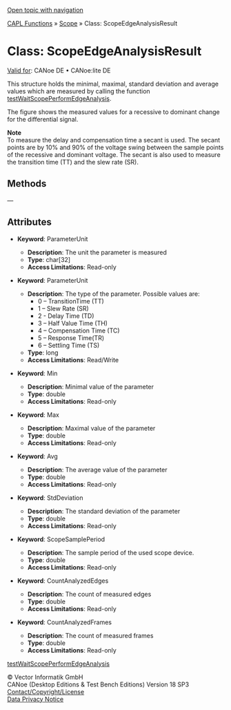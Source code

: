 [Open topic with navigation](../../../../../CANoeDEFamily.htm#Topics/CAPLFunctions/Scope/Classes/CAPLfunctionScopeEdgeAnalysisResult.md)

[CAPL Functions](../../CAPLfunctions.md) » [Scope](../CAPLfunctionsScopeOverview.md) » Class: ScopeEdgeAnalysisResult

# Class: ScopeEdgeAnalysisResult

[Valid for](../../../Shared/FeatureAvailability.md):  CANoe DE • CANoe:lite DE

This structure holds the minimal, maximal, standard deviation and average values which are measured by calling the function [testWaitScopePerformEdgeAnalysis](../../Test/Functions/CAPLfunctionTestWaitScopePerformEdgeAnalysis.md).

The figure shows the measured values for a recessive to dominant change for the differential signal.

**Note**  
To measure the delay and compensation time a secant is used. The secant points are by 10% and 90% of the voltage swing between the sample points of the recessive and dominant voltage. The secant is also used to measure the transition time (TT) and the slew rate (SR).

## Methods

—

## Attributes

- **Keyword**: ParameterUnit
  - **Description**: The unit the parameter is measured
  - **Type**: char[32]
  - **Access Limitations**: Read-only

- **Keyword**: ParameterUnit
  - **Description**: The type of the parameter. Possible values are:
    - 0 – TransitionTime (TT)
    - 1 – Slew Rate (SR)
    - 2 -  Delay Time (TD)
    - 3 – Half Value Time (TH)
    - 4 – Compensation Time (TC)
    - 5 – Response Time(TR)
    - 6 – Settling Time (TS)
  - **Type**: long
  - **Access Limitations**: Read/Write

- **Keyword**: Min
  - **Description**: Minimal value of the parameter
  - **Type**: double
  - **Access Limitations**: Read-only

- **Keyword**: Max
  - **Description**: Maximal value of the parameter
  - **Type**: double
  - **Access Limitations**: Read-only

- **Keyword**: Avg
  - **Description**: The average value of the parameter
  - **Type**: double
  - **Access Limitations**: Read-only

- **Keyword**: StdDeviation
  - **Description**: The standard deviation of the parameter
  - **Type**: double
  - **Access Limitations**: Read-only

- **Keyword**: ScopeSamplePeriod
  - **Description**: The sample period of the used scope device.
  - **Type**: double
  - **Access Limitations**: Read-only

- **Keyword**: CountAnalyzedEdges
  - **Description**: The count of measured edges
  - **Type**: double
  - **Access Limitations**: Read-only

- **Keyword**: CountAnalyzedFrames
  - **Description**: The count of measured frames
  - **Type**: double
  - **Access Limitations**: Read-only

[testWaitScopePerformEdgeAnalysis](../../Test/Functions/CAPLfunctionTestWaitScopePerformEdgeAnalysis.md)

© Vector Informatik GmbH  
CANoe (Desktop Editions & Test Bench Editions) Version 18 SP3  
[Contact/Copyright/License](../../../Shared/ContactCopyrightLicense.md)  
[Data Privacy Notice](https://www.vector.com/int/en/company/get-info/privacy-policy/)